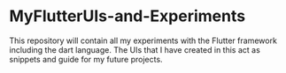 # MyFlutterUIs-and-Experiments
This repository will contain all my experiments with the Flutter framework including the dart
language. The UIs that I have created in this act as snippets and guide for my future projects.
